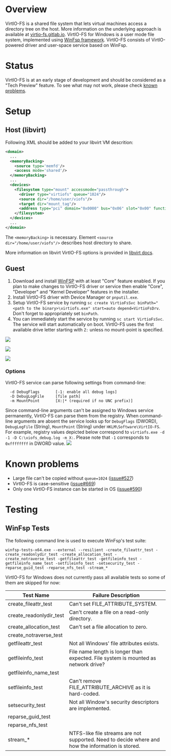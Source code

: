 # Overview

VirtIO-FS is a shared file system that lets virtual machines access a directory tree on the host. More information on the underlying approach is available at [virtio-fs.gitlab.io](https://virtio-fs.gitlab.io/). VirtIO-FS for Windows is a user mode file system, implemented using [WinFsp framework](https://github.com/billziss-gh/winfsp). VirtIO-FS consists of VirtIO-powered driver and user-space service based on WinFsp.

# Status

VirtIO-FS is at an early stage of development and should be considered as a "Tech Preview" feature. To see what may not work, please check [known problems](#known-problems).

# Setup

## Host (libvirt)

Following XML should be added to your libvirt VM descrition:

```xml
<domain>
  ...
  <memoryBacking>
    <source type='memfd'/>
    <access mode='shared'/>
  </memoryBacking>
  ...
  <devices>
    <filesystem type="mount" accessmode="passthrough">
      <driver type="virtiofs" queue="1024"/>
      <source dir="/home/user/viofs"/>
      <target dir="mount_tag"/>
      <address type="pci" domain="0x0000" bus="0x06" slot="0x00" function="0x0"/>
    </filesystem>
  </devices>
  ...
</domain>
```

The `<memoryBacking>` is necessary. Element `<source dir="/home/user/viofs"/>` describes host directory to share.

More information on libvirt VirtIO-FS options is provided in [libvirt docs](https://libvirt.org/kbase/virtiofs.html). 

## Guest

1. Download and install [WinFSP](https://github.com/billziss-gh/winfsp/releases) with at least "Core" feature enabled. If you plan to make changes to VirtIO-FS driver or service then enable "Core", "Developer" and "Kernel Developer" features in the installer.
2. Install VirtIO-FS driver with Device Manager or `pnputil.exe`.
3. Setup VirtIO-FS service by running `sc create VirtioFsSvc binPath="<path to the binary>\virtiofs.exe" start=auto depend=VirtioFsDrv`. Don't forget to appropriately set `binPath`.
4. You can immediately start the service by running `sc start VirtioFsSvc`. The service will start automatically on boot. VirtIO-FS uses the first available drive letter starting with `Z:` unless no mount-point is specified.

![](https://user-images.githubusercontent.com/8286747/151011858-c9d122d2-d95a-421c-9914-c7d4dd05e2e3.png)

![](https://user-images.githubusercontent.com/8286747/151012458-fb8fa2c9-5059-45ac-994b-4ca03619a27b.png)

![](https://user-images.githubusercontent.com/8286747/151011678-88e804d8-4231-4597-932c-91b18e492492.png)

### Options

VirtIO-FS service can parse following settings from command-line:
```
  -d DebugFlags       [-1: enable all debug logs]
  -D DebugLogFile     [file path]
  -m MountPoint       [X:|* (required if no UNC prefix)]
```

Since command-line arguments can't be assigned to Windows service permanently, VirtIO-FS can parse them from the registry. When command-line arguments are absent the service looks up for `DebugFlags` (DWORD), `DebugLogFile` (String), `MountPoint` (String) under `HKLM\Software\VirtIO-FS`. For example, registry values depicted below correspond to `virtiofs.exe -d -1 -D C:\viofs_debug.log -m X:`. Please note that `-1` corresponds to `0xffffffff` in DWORD value. 
![](https://user-images.githubusercontent.com/8286747/146226495-0d7614ca-8a7d-4465-9aa3-3dc9dc9cb6de.png)

# Known problems

* Large file can't be copied without `queue=1024` ([issue#527](https://github.com/virtio-win/kvm-guest-drivers-windows/issues/527))
* VirtIO-FS is case-sensitive ([issue#669](https://github.com/virtio-win/kvm-guest-drivers-windows/issues/669))
* Only one VirtIO-FS instance can be started in OS ([issue#590](https://github.com/virtio-win/kvm-guest-drivers-windows/issues/590))

# Testing

## WinFsp Tests

The following command line is used to execute WinFsp's test suite:

```
winfsp-tests-x64.exe --external --resilient -create_fileattr_test -create_readonlydir_test -create_allocation_test -create_notraverse_test -getfileattr_test -getfileinfo_test -getfileinfo_name_test -setfileinfo_test -setsecurity_test -reparse_guid_test -reparse_nfs_test -stream_*
```

VirtIO-FS for Windows does not currently pass all available tests so some of them are skipped for now:

| Test Name | Failure Description |
|---|---|
| create_fileattr_test | Can't set FILE_ATTRIBUTE_SYSTEM. |
| create_readonlydir_test | Can't create a file on a read-only directory. |
| create_allocation_test | Can't set a file allocation to zero. |
| create_notraverse_test |  |
| getfileattr_test | Not all Windows' file attributes exists. |
| getfileinfo_test | File name length is longer than expected. File system is mounted as network drive? |
| getfileinfo_name_test |  |
| setfileinfo_test | Can't remove FILE_ATTRIBUTE_ARCHIVE as it is hard-coded. |
| setsecurity_test | Not all Window's security descriptors are implemented.  |
| reparse_guid_test |  |
| reparse_nfs_test |  |
| stream_* | NTFS-like file streams are not supported. Need to decide where and how the information is stored. |
